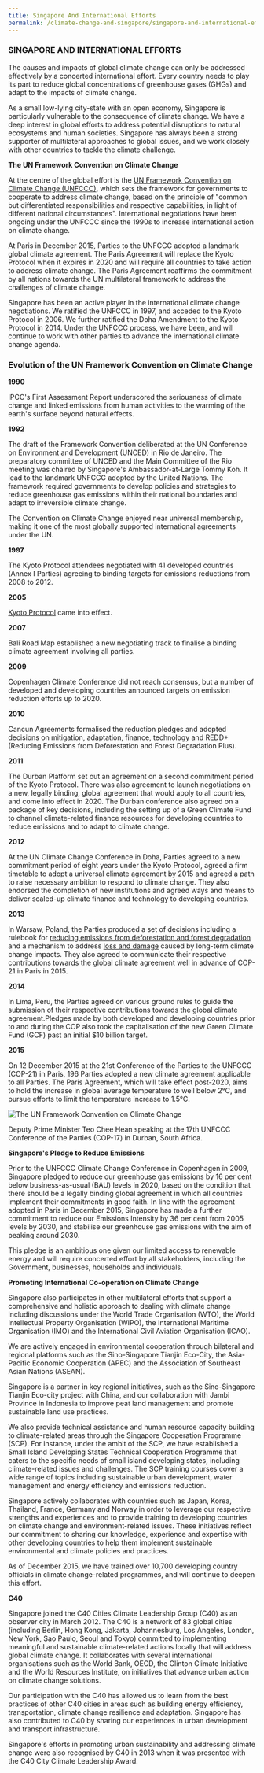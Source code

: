 ```yaml
---
title: Singapore And International Efforts
permalink: /climate-change-and-singapore/singapore-and-international-efforts/
---
```


### SINGAPORE AND INTERNATIONAL EFFORTS

The causes and impacts of global climate change can only be addressed effectively by a concerted international effort. Every country needs to play its part to reduce global concentrations of greenhouse gases (GHGs) and adapt to the impacts of climate change.

As a small low-lying city-state with an open economy, Singapore is particularly vulnerable to the consequence of climate change. We have a deep interest in global efforts to address potential disruptions to natural ecosystems and human societies. Singapore has always been a strong supporter of multilateral approaches to global issues, and we work closely with other countries to tackle the climate challenge.

**The UN Framework Convention on Climate Change**

At the centre of the global effort is the [<a href="http://unfccc.int/" target="_blank">UN Framework Convention on Climate Change (UNFCCC)</a>](http://unfccc.int/), which sets the framework for governments to cooperate to address climate change, based on the principle of "common but differentiated responsibilities and respective capabilities, in light of different national circumstances". International negotiations have been ongoing under the UNFCCC since the 1990s to increase international action on climate change.

At Paris in December 2015, Parties to the UNFCCC adopted a landmark global climate agreement. The Paris Agreement will replace the Kyoto Protocol when it expires in 2020 and will require all countries to take action to address climate change. The Paris Agreement reaffirms the commitment by all nations towards the UN multilateral framework to address the challenges of climate change.

Singapore has been an active player in the international climate change negotiations. We ratified the UNFCCC in 1997, and acceded to the Kyoto Protocol in 2006. We further ratified the Doha Amendment to the Kyoto Protocol in 2014. Under the UNFCCC process, we have been, and will continue to work with other parties to advance the international climate change agenda.

### Evolution of the UN Framework Convention on Climate Change

**1990**

IPCC's First Assessment Report underscored the seriousness of climate change and linked emissions from human activities to the warming of the earth's surface beyond natural effects.

**1992**

The draft of the Framework Convention deliberated at the UN Conference on Environment and Development (UNCED) in Rio de Janeiro. The preparatory committee of UNCED and the Main Committee of the Rio meeting was chaired by Singapore's Ambassador-at-Large Tommy Koh. It lead to the landmark UNFCCC adopted by the United Nations. The framework required governments to develop policies and strategies to reduce greenhouse gas emissions within their national boundaries and adapt to irreversible climate change.

The Convention on Climate Change enjoyed near universal membership, making it one of the most globally supported international agreements under the UN.

**1997**

The Kyoto Protocol attendees negotiated with 41 developed countries (Annex I Parties) agreeing to binding targets for emissions reductions from 2008 to 2012.

**2005**

[<a href="http://unfccc.int/kyoto_protocol/items/2830.php" target="_blank">Kyoto Protocol</a>](http://unfccc.int/kyoto_protocol/items/2830.php) came into effect.

**2007**

Bali Road Map established a new negotiating track to finalise a binding climate agreement involving all parties.

**2009**

Copenhagen Climate Conference did not reach consensus, but a number of developed and developing countries announced targets on emission reduction efforts up to 2020.

**2010**

Cancun Agreements formalised the reduction pledges and adopted decisions on mitigation, adaptation, finance, technology and REDD+ (Reducing Emissions from Deforestation and Forest Degradation Plus).

**2011**

The Durban Platform set out an agreement on a second commitment period of the Kyoto Protocol. There was also agreement to launch negotiations on a new, legally binding, global agreement that would apply to all countries, and come into effect in 2020. The Durban conference also agreed on a package of key decisions, including the setting up of a Green Climate Fund to channel climate-related finance resources for developing countries to reduce emissions and to adapt to climate change.

**2012**

At the UN Climate Change Conference in Doha, Parties agreed to a new commitment period of eight years under the Kyoto Protocol, agreed a firm timetable to adopt a universal climate agreement by 2015 and agreed a path to raise necessary ambition to respond to climate change. They also endorsed the completion of new institutions and agreed ways and means to deliver scaled-up climate finance and technology to developing countries.

**2013**

In Warsaw, Poland, the Parties produced a set of decisions including a rulebook for [<a href="https://redd.unfccc.int/" target="_blank">reducing emissions from deforestation and forest degradation</a>](https://redd.unfccc.int/) and a mechanism to address [<a href="http://unfccc.int/adaptation/workstreams/loss_and_damage/items/6056.php" target="_blank">loss and damage</a>](http://unfccc.int/adaptation/workstreams/loss_and_damage/items/6056.php) caused by long-term climate change impacts. They also agreed to communicate their respective contributions towards the global climate agreement well in advance of COP-21 in Paris in 2015.

**2014**

In Lima, Peru, the Parties agreed on various ground rules to guide the submission of their respective contributions towards the global climate agreement.Pledges made by both developed and developing countries prior to and during the COP also took the capitalisation of the new Green Climate Fund (GCF) past an initial $10 billion target.

**2015**

On 12 December 2015 at the 21st Conference of the Parties to the UNFCCC (COP-21) in Paris, 196 Parties adopted a new climate agreement applicable to all Parties. The Paris Agreement, which will take effect post-2020, aims to hold the increase in global average temperature to well below 2°C, and pursue efforts to limit the temperature increase to 1.5°C.

![The UN Framework Convention on Climate Change](/images/the-un-framework-convention-on-climate-change.jpg "The UN Framework Convention on Climate Change")

Deputy Prime Minister Teo Chee Hean speaking at the 17th UNFCCC Conference of the Parties (COP-17) in Durban, South Africa.

**Singapore's Pledge to Reduce Emissions**

Prior to the UNFCCC Climate Change Conference in Copenhagen in 2009, Singapore pledged to reduce our greenhouse gas emissions by 16 per cent below business-as-usual (BAU) levels in 2020, based on the condition that there should be a legally binding global agreement in which all countries implement their commitments in good faith. In line with the agreement adopted in Paris in December 2015, Singapore has made a further commitment to reduce our Emissions Intensity by 36 per cent from 2005 levels by 2030, and stabilise our greenhouse gas emissions with the aim of peaking around 2030.

This pledge is an ambitious one given our limited access to renewable energy and will require concerted effort by all stakeholders, including the Government, businesses, households and individuals.

**Promoting International Co-operation on Climate Change**

Singapore also participates in other multilateral efforts that support a comprehensive and holistic approach to dealing with climate change including discussions under the World Trade Organisation (WTO), the World Intellectual Property Organisation (WIPO), the International Maritime Organisation (IMO) and the International Civil Aviation Organisation (ICAO).

We are actively engaged in environmental cooperation through bilateral and regional platforms such as the Sino-Singapore Tianjin Eco-City, the Asia-Pacific Economic Cooperation (APEC) and the Association of Southeast Asian Nations (ASEAN).

Singapore is a partner in key regional initiatives, such as the Sino-Singapore Tianjin Eco-city project with China, and our collaboration with Jambi Province in Indonesia to improve peat land management and promote sustainable land use practices.

We also provide technical assistance and human resource capacity building to climate-related areas through the Singapore Cooperation Programme (SCP). For instance, under the ambit of the SCP, we have established a Small Island Developing States Technical Cooperation Programme that caters to the specific needs of small island developing states, including climate-related issues and challenges. The SCP training courses cover a wide range of topics including sustainable urban development, water management and energy efficiency and emissions reduction.

Singapore actively collaborates with countries such as Japan, Korea, Thailand, France, Germany and Norway in order to leverage our respective strengths and experiences and to provide training to developing countries on climate change and environment-related issues. These initiatives reflect our commitment to sharing our knowledge, experience and expertise with other developing countries to help them implement sustainable environmental and climate policies and practices.

As of December 2015, we have trained over 10,700 developing country officials in climate change-related programmes, and will continue to deepen this effort.

**C40**

Singapore joined the C40 Cities Climate Leadership Group (C40) as an observer city in March 2012. The C40 is a network of 83 global cities (including Berlin, Hong Kong, Jakarta, Johannesburg, Los Angeles, London, New York, Sao Paulo, Seoul and Tokyo) committed to implementing meaningful and sustainable climate-related actions locally that will address global climate change. It collaborates with several international organisations such as the World Bank, OECD, the Clinton Climate Initiative and the World Resources Institute, on initiatives that advance urban action on climate change solutions.

Our participation with the C40 has allowed us to learn from the best practices of other C40 cities in areas such as building energy efficiency, transportation, climate change resilience and adaptation. Singapore has also contributed to C40 by sharing our experiences in urban development and transport infrastructure.

Singapore's efforts in promoting urban sustainability and addressing climate change were also recognised by C40 in 2013 when it was presented with the C40 City Climate Leadership Award.


